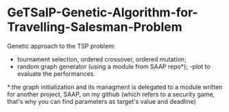 # GeTSalP-Genetic-Algorithm-for-Travelling-Salesman-Problem
Genetic approach to the TSP problem:

- tournament selection, ordered crossover, ordered mutation;
- random graph generator (using a module from SAAP repo*); 
-plot to evaluate the performances. 

*:the graph initialization and its managment is delegated to a module written for another project, SAAP, on my github (which refers to a security game, that's why you can find parameters as target's value and deadline)
